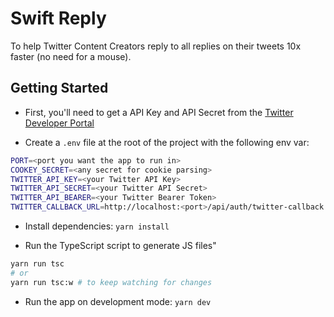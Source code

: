 # Swift Reply

To help Twitter Content Creators reply to all replies on their tweets 10x faster (no need for a mouse).

## Getting Started

- First, you'll need to get a API Key and API Secret from the [Twitter Developer Portal](https://developer.twitter.com/en/portal/dashboard)

- Create a `.env` file at the root of the project with the following env var:

```bash
PORT=<port you want the app to run in>
COOKEY_SECRET=<any secret for cookie parsing>
TWITTER_API_KEY=<your Twitter API Key>
TWITTER_API_SECRET=<your Twitter API Secret>
TWITTER_API_BEARER=<your Twitter Bearer Token>
TWITTER_CALLBACK_URL=http://localhost:<port>/api/auth/twitter-callback # this url must also be set under your Twitter Project in the Twitter Developer Portal
```

- Install dependencies: `yarn install`

- Run the TypeScript script to generate JS files"

```bash
yarn run tsc
# or
yarn run tsc:w # to keep watching for changes
```

- Run the app on development mode: `yarn dev`
